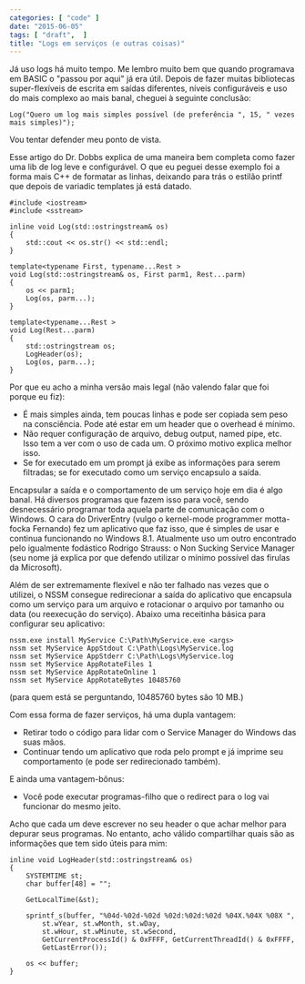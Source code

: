 ```yaml
---
categories: [ "code" ]
date: "2015-06-05"
tags: [ "draft",  ]
title: "Logs em serviços (e outras coisas)"
---
```

Já uso logs há muito tempo. Me lembro muito bem que quando programava em BASIC o "passou por aqui" já era útil. Depois de fazer muitas bibliotecas super-flexíveis de escrita em saídas diferentes, níveis configuráveis e uso do mais complexo ao mais banal, cheguei à seguinte conclusão:

    Log("Quero um log mais simples possível (de preferência ", 15, " vezes mais simples)");

Vou tentar defender meu ponto de vista.

Esse artigo do Dr. Dobbs explica de uma maneira bem completa como fazer uma lib de log leve e configurável. O que eu peguei desse exemplo foi a forma mais C++ de formatar as linhas, deixando para trás o estilão printf que depois de variadic templates já está datado.

    #include <iostream>
    #include <sstream>
    
    inline void Log(std::ostringstream& os)
    {
    	std::cout << os.str() << std::endl;
    }
    
    template<typename First, typename...Rest >
    void Log(std::ostringstream& os, First parm1, Rest...parm)
    {
    	os << parm1;
    	Log(os, parm...);
    }
    
    template<typename...Rest >
    void Log(Rest...parm)
    {
    	std::ostringstream os;
    	LogHeader(os);
    	Log(os, parm...);
    }

Por que eu acho a minha versão mais legal (não valendo falar que foi porque eu fiz):

 - É mais simples ainda, tem poucas linhas e pode ser copiada sem peso na consciência. Pode até estar em um header que o overhead é mínimo.
 - Não requer configuração de arquivo, debug output, named pipe, etc. Isso tem a ver com o uso de cada um. O próximo motivo explica melhor isso.
 - Se for executado em um prompt já exibe as informações para serem filtradas; se for executado como um serviço encapsulo a saída.

Encapsular a saída e o comportamento de um serviço hoje em dia é algo banal. Há diversos programas que fazem isso para você, sendo desnecessário programar toda aquela parte de comunicação com o Windows. O cara do DriverEntry (vulgo o kernel-mode programmer motta-focka Fernando) fez um aplicativo que faz isso, que é simples de usar e continua funcionando no Windows 8.1. Atualmente uso um outro encontrado pelo igualmente fodástico Rodrigo Strauss: o Non Sucking Service Manager (seu nome já explica por que defendo utilizar o mínimo possível das firulas da Microsoft).

Além de ser extremamente flexível e não ter falhado nas vezes que o utilizei, o NSSM consegue redirecionar a saída do aplicativo que encapsula como um serviço para um arquivo e rotacionar o arquivo por tamanho ou data (ou reexecução do serviço). Abaixo uma receitinha básica para configurar seu aplicativo:

    nssm.exe install MyService C:\Path\MyService.exe <args>
    nssm set MyService AppStdout C:\Path\Logs\MyService.log
    nssm set MyService AppStderr C:\Path\Logs\MyService.log
    nssm set MyService AppRotateFiles 1
    nssm set MyService AppRotateOnline 1
    nssm set MyService AppRotateBytes 10485760

(para quem está se perguntando, 10485760 bytes são 10 MB.)

Com essa forma de fazer serviços, há uma dupla vantagem:

 - Retirar todo o código para lidar com o Service Manager do Windows das suas mãos.
 - Continuar tendo um aplicativo que roda pelo prompt e já imprime seu comportamento (e pode ser redirecionado também).

E ainda uma vantagem-bônus:

 - Você pode executar programas-filho que o redirect para o log vai funcionar do mesmo jeito.

Acho que cada um deve escrever no seu header o que achar melhor para depurar seus programas. No entanto, acho válido compartilhar quais são as informações que tem sido úteis para mim:

    inline void LogHeader(std::ostringstream& os)
    {
    	SYSTEMTIME st;
    	char buffer[48] = "";
    
    	GetLocalTime(&st);
    
    	sprintf_s(buffer, "%04d-%02d-%02d %02d:%02d:%02d %04X.%04X %08X ",
    		st.wYear, st.wMonth, st.wDay,
    		st.wHour, st.wMinute, st.wSecond,
    		GetCurrentProcessId() & 0xFFFF, GetCurrentThreadId() & 0xFFFF,
    		GetLastError());
    
    	os << buffer;
    }

